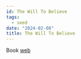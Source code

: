 ```yaml
---
id: The Will To Believe
tags:
  - seed
date: "2024-02-08"
title: The Will To Believe
---
```


Book [web](https://www.gutenberg.org/files/26659/26659-h/26659-h.htm)

